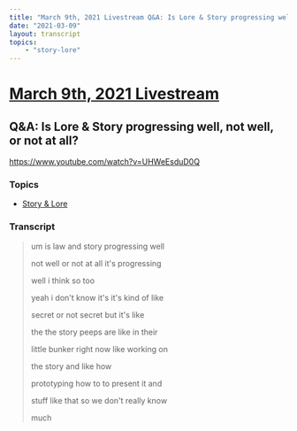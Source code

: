 ```yaml
---
title: "March 9th, 2021 Livestream Q&A: Is Lore & Story progressing well, not well, or not at all?"
date: "2021-03-09"
layout: transcript
topics:
    - "story-lore"
---
```

# [March 9th, 2021 Livestream](../2021-03-09.md)
## Q&A: Is Lore & Story progressing well, not well, or not at all?
https://www.youtube.com/watch?v=UHWeEsduD0Q

### Topics
* [Story & Lore](../topics/story-lore.md)

### Transcript

> um is law and story progressing well
>
> not well or not at all it's progressing
>
> well i think so too
>
> yeah i don't know it's it's kind of like
>
> secret or not secret but it's like
>
> the the story peeps are like in their
>
> little bunker right now like working on
>
> the story and like how
>
> prototyping how to to present it and
>
> stuff like that so we don't really know
>
> much
